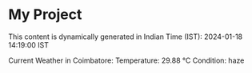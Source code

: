# My Project

This content is dynamically generated in Indian Time (IST): 2024-01-18 14:19:00 IST


Current Weather in Coimbatore:
Temperature: 29.88 °C
Condition: haze
